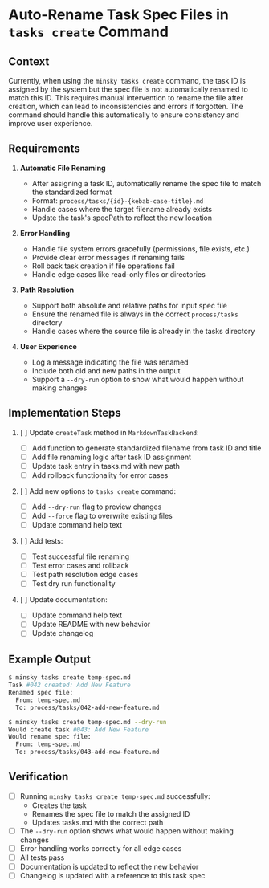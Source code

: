 # Auto-Rename Task Spec Files in `tasks create` Command

## Context

Currently, when using the `minsky tasks create` command, the task ID is assigned by the system but the spec file is not automatically renamed to match this ID. This requires manual intervention to rename the file after creation, which can lead to inconsistencies and errors if forgotten. The command should handle this automatically to ensure consistency and improve user experience.

## Requirements

1. **Automatic File Renaming**

   - After assigning a task ID, automatically rename the spec file to match the standardized format
   - Format: `process/tasks/{id}-{kebab-case-title}.md`
   - Handle cases where the target filename already exists
   - Update the task's specPath to reflect the new location

2. **Error Handling**

   - Handle file system errors gracefully (permissions, file exists, etc.)
   - Provide clear error messages if renaming fails
   - Roll back task creation if file operations fail
   - Handle edge cases like read-only files or directories

3. **Path Resolution**

   - Support both absolute and relative paths for input spec file
   - Ensure the renamed file is always in the correct `process/tasks` directory
   - Handle cases where the source file is already in the tasks directory

4. **User Experience**
   - Log a message indicating the file was renamed
   - Include both old and new paths in the output
   - Support a `--dry-run` option to show what would happen without making changes

## Implementation Steps

1. [ ] Update `createTask` method in `MarkdownTaskBackend`:

   - [ ] Add function to generate standardized filename from task ID and title
   - [ ] Add file renaming logic after task ID assignment
   - [ ] Update task entry in tasks.md with new path
   - [ ] Add rollback functionality for error cases

2. [ ] Add new options to `tasks create` command:

   - [ ] Add `--dry-run` flag to preview changes
   - [ ] Add `--force` flag to overwrite existing files
   - [ ] Update command help text

3. [ ] Add tests:

   - [ ] Test successful file renaming
   - [ ] Test error cases and rollback
   - [ ] Test path resolution edge cases
   - [ ] Test dry run functionality

4. [ ] Update documentation:
   - [ ] Update command help text
   - [ ] Update README with new behavior
   - [ ] Update changelog

## Example Output

```bash
$ minsky tasks create temp-spec.md
Task #042 created: Add New Feature
Renamed spec file:
  From: temp-spec.md
  To: process/tasks/042-add-new-feature.md

$ minsky tasks create temp-spec.md --dry-run
Would create task #043: Add New Feature
Would rename spec file:
  From: temp-spec.md
  To: process/tasks/043-add-new-feature.md
```

## Verification

- [ ] Running `minsky tasks create temp-spec.md` successfully:
  - Creates the task
  - Renames the spec file to match the assigned ID
  - Updates tasks.md with the correct path
- [ ] The `--dry-run` option shows what would happen without making changes
- [ ] Error handling works correctly for all edge cases
- [ ] All tests pass
- [ ] Documentation is updated to reflect the new behavior
- [ ] Changelog is updated with a reference to this task spec
